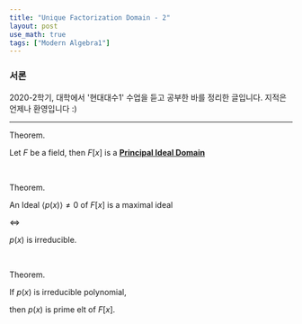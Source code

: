 ```yaml
---
title: "Unique Factorization Domain - 2"
layout: post
use_math: true
tags: ["Modern Algebra1"]
---
```


### 서론
2020-2학기, 대학에서 '현대대수1' 수업을 듣고 공부한 바를 정리한 글입니다. 지적은 언제나 환영입니다 :)

<hr>

<span class="statement-title">Theorem.</span><br>

<div class="statement" markdown="1">

Let $F$ be a field, then $F[x]$ is a **<u>Principal Ideal Domain</u>**

</div>

<br>

<span class="statement-title">Theorem.</span><br>

<div class="statement" markdown="1">

An Ideal $\left< p(x) \right> \ne 0$ of $F[x]$ is a maximal ideal

$\iff$

$p(x)$ is irreducible.

</div>

<br>

<span class="statement-title">Theorem.</span><br>

<div class="statement" markdown="1">

If $p(x)$ is irreducible polynomial,

then $p(x)$ is prime elt of $F[x]$.

</div>

<br>

